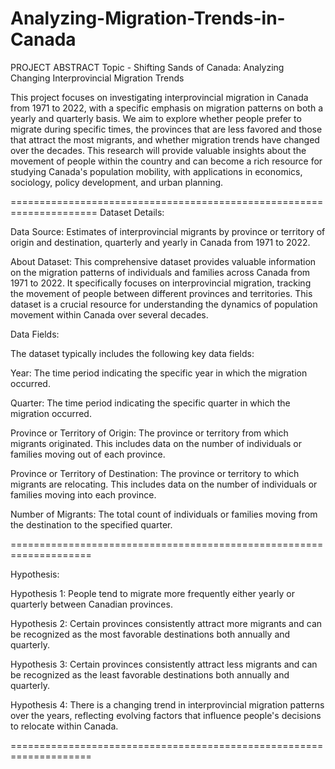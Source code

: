 # Analyzing-Migration-Trends-in-Canada

PROJECT ABSTRACT 
Topic - Shifting Sands of Canada: Analyzing Changing Interprovincial Migration Trends 

This project focuses on investigating interprovincial migration in Canada from 1971 to 2022, with a specific emphasis on migration patterns on both a yearly and quarterly basis. We aim to explore whether people prefer to migrate during specific times, the provinces that are less favored and those that attract the most migrants, and whether migration trends have changed over the decades. This research will provide valuable insights about the movement of people within the country and can become a rich resource for studying Canada's population mobility, with applications in economics, sociology, policy development, and urban planning. 

=====================================================================
Dataset Details: 

Data Source: Estimates of interprovincial migrants by province or territory of origin and destination, quarterly and yearly in Canada from 1971 to 2022. 	 

About Dataset: This comprehensive dataset provides valuable information on the migration patterns of individuals and families across Canada from 1971 to 2022. It specifically focuses on interprovincial migration, tracking the movement of people between different provinces and territories. This dataset is a crucial resource for understanding the dynamics of population movement within Canada over several decades. 

Data Fields: 

The dataset typically includes the following key data fields: 

Year: The time period indicating the specific year in which the migration occurred.  

Quarter: The time period indicating the specific quarter in which the migration occurred. 

Province or Territory of Origin: The province or territory from which migrants originated. This includes data on the number of individuals or families moving out of each province. 

Province or Territory of Destination: The province or territory to which migrants are relocating. This includes data on the number of individuals or families moving into each province. 

Number of Migrants: The total count of individuals or families moving from the destination to the specified quarter. 

==================================================================== 

Hypothesis: 

Hypothesis 1: People tend to migrate more frequently either yearly or quarterly between Canadian provinces. 

Hypothesis 2: Certain provinces consistently attract more migrants and can be recognized as the most favorable destinations both annually and quarterly. 

Hypothesis 3: Certain provinces consistently attract less migrants and can be recognized as the least favorable destinations both annually and quarterly. 

Hypothesis 4: There is a changing trend in interprovincial migration patterns over the years, reflecting evolving factors that influence people's decisions to relocate within Canada. 

====================================================================
